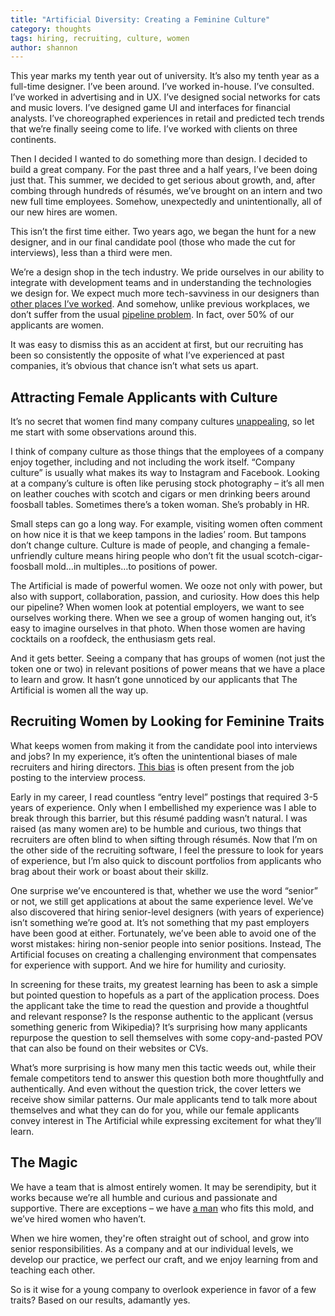 ```yaml
---
title: "Artificial Diversity: Creating a Feminine Culture"
category: thoughts
tags: hiring, recruiting, culture, women
author: shannon
---
```


This year marks my tenth year out of university. It’s also my tenth year as a full-time designer. I’ve been around. I’ve worked in-house. I’ve consulted. I’ve worked in advertising and in UX. I’ve designed social networks for cats and music lovers. I’ve designed game UI and interfaces for financial analysts. I’ve choreographed experiences in retail and predicted tech trends that we’re finally seeing come to life. I’ve worked with clients on three continents.

Then I decided I wanted to do something more than design. I decided to build a great company. For the past three and a half years, I’ve been doing just that. This summer, we decided to get serious about growth, and, after combing through hundreds of résumés, we’ve brought on an intern and two new full time employees. Somehow, unexpectedly and unintentionally, all of our new hires are women.

This isn’t the first time either. Two years ago, we began the hunt for a new designer, and in our final candidate pool (those who made the cut for interviews), less than a third were men.

We’re a design shop in the tech industry. We pride ourselves in our ability to integrate with development teams and in understanding the technologies we design for. We expect much more tech-savviness in our designers than [other places I’ve worked](http://www.frogdesign.com). And somehow, unlike previous workplaces, we don’t suffer from the usual [pipeline problem](http://reports.weforum.org/future-of-jobs-2016/gaps-in-the-female-talent-pipeline/). In fact, over 50% of our applicants are women.

It was easy to dismiss this as an accident at first, but our recruiting has been so consistently the opposite of what I’ve experienced at past companies, it’s obvious that chance isn’t what sets us apart.

## Attracting Female Applicants with Culture
It’s no secret that women find many company cultures [unappealing](https://medium.com/tech-diversity-files/if-you-think-women-in-tech-is-just-a-pipeline-problem-you-haven-t-been-paying-attention-cb7a2073b996#.36hjla5u3), so let me start with some observations around this.

I think of company culture as those things that the employees of a company enjoy together, including and not including the work itself. “Company culture” is usually what makes its way to Instagram and Facebook. Looking at a company’s culture is often like perusing stock photography – it’s all men on leather couches with scotch and cigars or men drinking beers around foosball tables. Sometimes there’s a token woman. She’s probably in HR.

Small steps can go a long way. For example, visiting women often comment on how nice it is that we keep tampons in the ladies’ room. But tampons don’t change culture. Culture is made of people, and changing a female-unfriendly culture means hiring people who don’t fit the usual scotch-cigar-foosball mold…in multiples…to positions of power.

The Artificial is made of powerful women. We ooze not only with power, but also with support, collaboration, passion, and curiosity. How does this help our pipeline? When women look at potential employers, we want to see ourselves working there. When we see a group of women hanging out, it’s easy to imagine ourselves in that photo. When those women are having cocktails on a roofdeck, the enthusiasm gets real.

And it gets better. Seeing a company that has groups of women (not just the token one or two) in relevant positions of power means that we have a place to learn and grow. It hasn’t gone unnoticed by our applicants that The Artificial is women all the way up.

## Recruiting Women by Looking for Feminine Traits
What keeps women from making it from the candidate pool into interviews and jobs? In my experience, it’s often the unintentional biases of male recruiters and hiring directors. [This bias](http://www.fastcompany.com/3026889/6-ways-to-scare-off-technical-women-from-your-company) is often present from the job posting to the interview process.

Early in my career, I read countless “entry level” postings that required 3-5 years of experience. Only when I embellished my experience was I able to break through this barrier, but this résumé padding wasn’t natural. I was raised (as many women are) to be humble and curious, two things that recruiters are often blind to when sifting through résumés. Now that I’m on the other side of the recruiting software, I feel the pressure to look for years of experience, but I’m also quick to discount portfolios from applicants who brag about their work or boast about their skillz.

One surprise we’ve encountered is that, whether we use the word “senior” or not, we still get applications at about the same experience level. We’ve also discovered that hiring senior-level designers (with years of experience) isn’t something we’re good at. It’s not something that my past employers have been good at either. Fortunately, we’ve been able to avoid one of the worst mistakes: hiring non-senior people into senior positions. Instead, The Artificial focuses on creating a challenging environment that compensates for experience with support. And we hire for humility and curiosity.

In screening for these traits, my greatest learning has been to ask a simple but pointed question to hopefuls as a part of the application process. Does the applicant take the time to read the question and provide a thoughtful and relevant response? Is the response authentic to the applicant (versus something generic from Wikipedia)? It’s surprising how many applicants repurpose the question to sell themselves with some copy-and-pasted POV that can also be found on their websites or CVs.

What’s more surprising is how many men this tactic weeds out, while their female competitors tend to answer this question both more thoughtfully and authentically. And even without the question trick, the cover letters we receive show similar patterns. Our male applicants tend to talk more about themselves and what they can do for you, while our female applicants convey interest in The Artificial while expressing excitement for what they’ll learn.

## The Magic
We have a team that is almost entirely women. It may be serendipity, but it works because we’re all humble and curious and passionate and supportive. There are exceptions &ndash; we have [a man](/people/hans.html) who fits this mold, and we’ve hired women who haven’t.

When we hire women, they're often straight out of school, and grow into senior responsibilities. As a company and at our individual levels, we develop our practice, we perfect our craft, and we enjoy learning from and teaching each other.

So is it wise for a young company to overlook experience in favor of a few traits? Based on our results, adamantly yes.
